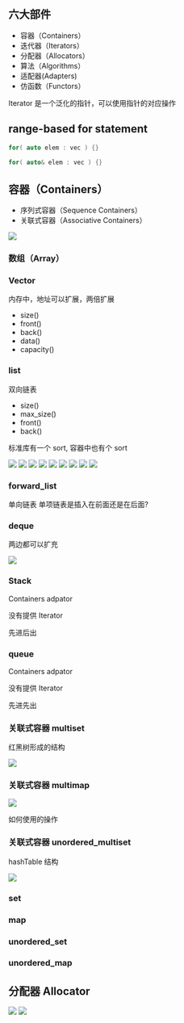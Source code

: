 ## 六大部件

+ 容器（Containers）
+ 迭代器（Iterators）
+ 分配器（Allocators）
+ 算法（Algorithms）
+ 适配器(Adapters)
+ 仿函数（Functors）

Iterator 是一个泛化的指针，可以使用指针的对应操作

## range-based for statement

```c++
for( auto elem : vec ) {}

for( auto& elem : vec ) {}
```

## 容器（Containers）

+ 序列式容器（Sequence Containers）
+ 关联式容器（Associative Containers）

![](./imgs/Containers.png)

### 数组（Array）

### Vector

内存中，地址可以扩展，两倍扩展

+ size()
+ front()
+ back()
+ data()
+ capacity()

### list

双向链表

+ size()
+ max_size()
+ front()
+ back() 

标准库有一个 sort, 容器中也有个 sort

![](./imgs/list.png)
![](./imgs/list2.png)
![](./imgs/list3.png)
![](./imgs/list4.png)
![](./imgs/list5.png)
![](./imgs/Iterator.png)
![](./imgs/iterator2.png)
![](./imgs/traits.png)
![](./imgs/iterator_traits.png)

### forward_list 

单向链表
单项链表是插入在前面还是在后面?


### deque 
两边都可以扩充

![](./imgs/deque.png)

### Stack 

Containers adpator 

没有提供 Iterator

先进后出 

### queue

Containers adpator  

没有提供 Iterator

先进先出

### 关联式容器 multiset 

红黑树形成的结构

![](./imgs/multiset.png)

### 关联式容器 multimap

![](./imgs/multimap.png)

如何使用的操作

### 关联式容器 unordered_multiset

hashTable 结构

![](./imgs/unordered_multiset.png)

### set 
### map
### unordered_set 
### unordered_map


## 分配器 Allocator

![](./imgs/allocator.png)
![](./imgs/allocators.png)




 